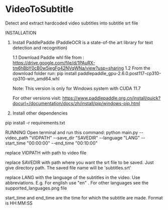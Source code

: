 # VideoToSubtitle
Detect and extract hardcoded video subtitles into subtitle srt file

INSTALLATION

1. Install PaddlePaddle (PaddleOCR is a state-of-the art library for text detection and recognition) 

    1.1 Download Paddle whl file from : https://drive.google.com/file/d/1PAuRX-tm6hBbY0cB0w5jegFg42NVqWNa/view?usp=sharing
    1.2 From the download folder run: pip install paddlepaddle_gpu-2.6.0.post117-cp310-cp310-win_amd64.whl

    Note: This version is only for Windows system with CUDA 11.7

    For other versions visit: https://www.paddlepaddle.org.cn/install/quick?docurl=/documentation/docs/zh/install/pip/windows-pip.html

2. Install other dependencies

pip install -r requirements.txt

RUNNING
Open terminal and run this command: 
python main.py --video_path "VIDPATH" --save_dir "SAVEDIR" --language "LANG" --start_time "00:00:00" --end_time "00:10:00"


replace VIDPATH with path to video file

replace SAVEDIR with path where you want the srt file to be saved. Just give directory path. The saved file name will be  'subtitles.srt'

replace LANG with the language of the subtitles in the video. Use abbreviations. E.g. For english use "en" .  For other languages see the supported_languages.png file

start_time and end_time are the time for which the subtitle are made. Format is HH:MM:SS
